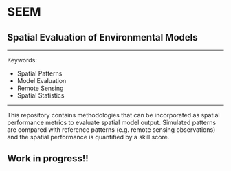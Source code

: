 # SEEM
## Spatial Evaluation of Environmental Models
***
Keywords: 
- Spatial Patterns
- Model Evaluation
- Remote Sensing
- Spatial Statistics

***
This repository contains methodologies that can be incorporated as spatial performance metrics to evaluate spatial model output. Simulated patterns are compared with reference patterns (e.g. remote sensing observations) and the spatial performance is quantified by a skill score.

## Work in progress!!
